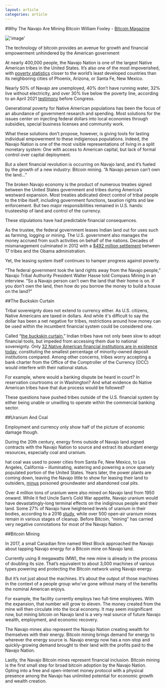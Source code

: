 ```yaml
---
layout: article
categories: article
---
```


#Why The Navajo Are Mining Bitcoin
William Foxley - [Bitcoin Magazine](https://www.nasdaq.com/publishers/bitcoin-magazine)

!['image'](../../../../assets/images/posts/img11.jpeg)


The technology of bitcoin provides an avenue for growth and financial empowerment unhindered by the American government

At nearly 400,000 people, the Navajo Nation is one of the largest Native American tribes in the United States. It’s also one of the most impoverished, with [poverty statistics](https://www.welfareinfo.org/poverty-rate/) closer to the world’s least developed countries than its neighboring cities of Phoenix, Arizona, or Santa Fe, New Mexico.

Nearly 50% of Navajo are unemployed, 40% don’t have running water, 32% live without electricity, and over 30% live below the poverty line, according to an April 2021 [testimony](https://docs.house.gov/meetings/II/II24/20210421/112468/HHRG-117-II24-Wstate-HaaseW-20210421-SD022.pdf) before Congress.

Generational poverty for Native American populations has been the focus of an abundance of government research and spending. Most solutions for the issues center on injecting federal dollars into local economies through subsidies, special business licenses and community work.

What these solutions don’t propose, however, is giving tools for lasting individual empowerment to these indigienous populations. Indeed, the Navajo Nation is one of the most visible representations of living in a split monetary system: One with access to American capital, but lack of formal control over capital deployment.

But a silent financial revolution is occurring on Navajo land, and it’s fueled by the growth of a new industry: Bitcoin mining. “A Navajo person can’t own the land…”

The broken Navajo economy is the product of numerous treaties signed between the United States government and tribes during America’s westward expansion. Most treaties abdicated direct control of tribal people to the tribe itself, including government functions, taxation rights and law enforcement. But two major responsibilities remained in U.S. hands: trusteeship of land and control of the currency.

These stipulations have had predictable financial consequences.

As the trustee, the federal government leases Indian land out for uses such as farming, logging or mining. The U.S. government also manages the money accrued from such activities on behalf of the nations. Decades of mismanagement culminated in 2012 with a [$492 million settlement](https://www.npr.org/sections/thetwo-way/2016/09/27/495627997/u-s-government-to-pay-492-million-to-17-american-indian-tribes) between 17 tribes and the Obama administration.

Yet, the leasing system itself continues to hamper progress against poverty.

“The federal government took the land rights away from the Navajo people,” Navajo Tribal Authority President Walter Hasse told Compass Mining in an interview. “So a Navajo person can’t own the land that their home is on. If you don’t own the land, then how do you borrow the money to build a house on the land?”

##The Buckskin Curtain

Tribal sovereignty does not extend to currency either. As U.S. citizens, Native Americans are taxed in dollars. And while it's difficult to say the dollar has been a net negative for tribes, restrictions around how money can be used within the incumbent financial system could be considered one.

Called “[the buckskin curtain](https://www.minneapolisfed.org/article/2000/breaching-the-buckskin-curtain),” Indian tribes have not only been slow to adopt financial tools, but impeded from accessing them due to national sovereignty. Only [32 Native American financial institutions are in existence today](https://www.investopedia.com/native-american-owned-banks-by-state-5085713), constituting the smallest percentage of minority-owned deposit institutions compared. Among other concerns, tribes worry accepting a bank charter from the Office of the Comptroller of the Currency (OCC) would interfere with their national status.

For example, where would a banking dispute be heard in court? In reservation courtrooms or in Washington? And what evidence do Native American tribes have that due process would be followed?

These questions have pushed tribes outside of the U.S. financial system by either being unable or unwilling to operate within the commercial banking sector.

##Uranium And Coal

Employment and currency only show half of the picture of economic damage though.

During the 20th century, energy firms outside of Navajo land signed contracts with the Navajo Nation to source and extract its abundant energy resources, especially coal and uranium.

hat coal was used to power cities from Santa Fe, New Mexico, to Los Angeles, California – illuminating, watering and powering a once sparsely populated portion of the United States. Years later, the power plants are coming down, leaving the Navajo little to show for leasing their land to outsiders, [minus](https://www.nrdc.org/stories/after-local-coal-mine-shuts-down-these-navajo-and-hopi-communities-seek-just-transition) poisoned groundwater and abandoned coal pits.

Over 4 million tons of uranium were also mined on Navajo land from 1950 onward. While it fed Uncle Sam’s Cold War appetite, Navajo uranium would have devastatingly-long terminal effects on the indiginous people and their land. Some 27% of Navajo have heightened levels of uranium in their bodies, according to a 2016 [study](https://www.npr.org/sections/health-shots/2016/04/10/473547227/for-the-navajo-nation-uranium-minings-deadly-legacy-lingers), while over 500 open-air uranium mines remain in various stages of cleanup.
Before Bitcoin, “mining” has carried very negative connotations for most of the Navajo Nation.

##Bitcoin Mining

In 2017, a small Canadian firm named West Block approached the Navajo about tapping Navajo energy for a Bitcoin mine on Navajo land.

Currently using 8 megawatts (MW), the new mine is already in the process of doubling its size. That’s equivalent to about 3,000 machines of various types powering and protecting the Bitcoin network using Navajo energy.

But it’s not just about the machines. It’s about the output of those machines in the context of a people group who’ve gone without many of the benefits the nominal American enjoys.

For example, the facility currently employs two full-time employees. With the expansion, that number will grow to eleven. The money created from the mine will then circulate into the local economy. It may seem insignificant now, but mining bitcoin on Navajo land is a very real source of future Navajo wealth, employment, and economic recovery.

The Navajo mines also represent the Navajo Nation creating wealth for themselves with their energy. Bitcoin mining brings demand for energy to wherever the energy source is. Navajo energy now has a non-stop and quickly-growing demand brought to their land with the profits paid to the Navajo Nation.

Lastly, the Navajo Bitcoin mines represent financial inclusion. Bitcoin mining is the first small step for broad bitcoin adoption by the Navajo Nation. Opting into a free and open-internet money protocol with a physical presence among the Navajo has unlimited potential for economic growth and wealth creation.